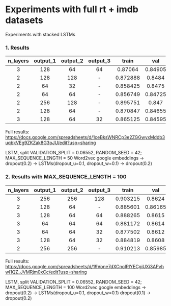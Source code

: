 # Experiments with full rt + imdb datasets

Experiments with stacked LSTMs

### 1. Results

**n\_layers**|**output\_1**|**output\_2**|**output\_3**|**train**|**val**|**step**
:-----:|:-----:|:-----:|:-----:|:-----:|:-----:|:-----:
3|128|64|64|0.87064|0.84905|38
2|128|128|-|0.872888|0.8484|38
2|64|32|-|0.858425|0.8475|60
2|64|64|-|0.856749|0.84725|51
2|256|128|-|0.895751|0.847|33
2|128|64|-|0.870847|0.84655|40
3|128|64|32|0.865125|0.84595|33

Full results: https://docs.google.com/spreadsheets/d/1ceBksWNRCp3e2ZGGwyxMddb3uqbkVEg9ZKZak8G3pJU/edit?usp=sharing

LSTM, split VALIDATION_SPLIT = 0.06552, RANDOM_SEED = 42; MAX_SEQUENCE_LENGTH = 50
Word2vec google embeddings -> dropout(0.2) -> LSTMs(dropout_u=0.1, dropout_w=0.1) -> dropout(0.2)

### 2. Results with MAX_SEQUENCE_LENGTH = 100

**n\_layers**|**output\_1**|**output\_2**|**output\_3**|**train**|**val**|**step**
:-----:|:-----:|:-----:|:-----:|:-----:|:-----:|:-----:
3|256|256|128|0.903215|0.8624|14
2|128|64|-|0.885601|0.86165|34
3|128|64|64|0.888265|0.8615|38
3|64|64|64|0.881172|0.8614|64
3|64|64|32|0.877502|0.8612|57
3|128|64|32|0.884819|0.8608|33
2|256|256|-|0.910213|0.85985|27

Full results: https://docs.google.com/spreadsheets/d/19Vone7dXCnoIRlYECgiUXi3APvhwI1QZ_JVMRjm0xCc/edit?usp=sharing

LSTM, split VALIDATION_SPLIT = 0.06552, RANDOM_SEED = 42; MAX_SEQUENCE_LENGTH = 100
Word2vec google embeddings -> dropout(0.2) -> LSTMs(dropout_u=0.1, dropout_w=0.1) dropout(0.1) -> dropout(0.2)
